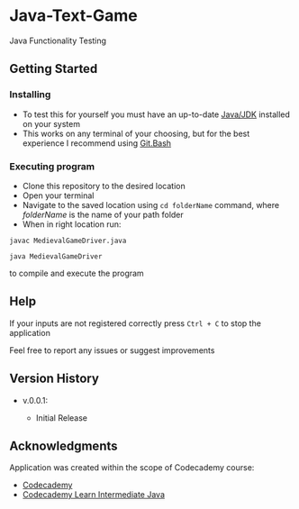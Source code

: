 # Java-Text-Game

Java Functionality Testing

## Getting Started

### Installing

* To test this for yourself you must have an up-to-date [Java/JDK](https://www.java.com/download/ie_manual.jsp) installed on your system
* This works on any terminal of your choosing, but for the best experience I recommend using [Git.Bash](https://git-scm.com/downloads)

### Executing program

* Clone this repository to the desired location
* Open your terminal
* Navigate to the saved location using ```cd folderName``` command, where *folderName* is the name of your path folder
* When in right location run:
```
javac MedievalGameDriver.java

java MedievalGameDriver
```
to compile and execute the program

## Help

If your inputs are not registered correctly press ```Ctrl + C``` to stop the application

Feel free to report any issues or suggest improvements

## Version History

* v.0.0.1:

    * Initial Release

## Acknowledgments

Application was created within the scope of Codecademy course:

* [Codecademy](Codecademy.com)
* [Codecademy Learn Intermediate Java](https://www.codecademy.com/learn/learn-intermediate-java)
